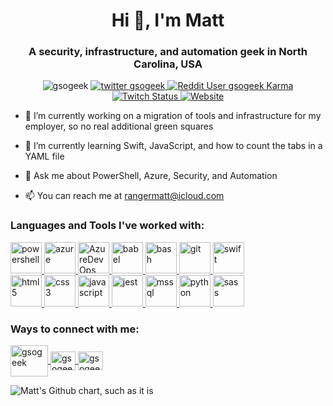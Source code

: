 <h1 align="center">Hi 👋, I'm Matt</h1>
<h3 align="center">A security, infrastructure, and automation geek in North Carolina, USA</h3>

<p align="center"> 
  <img src="https://komarev.com/ghpvc/?username=gsogeek&label=Profile%20views&color=0e75b6&style=plastic" alt="gsogeek" />
  <a href="https://twitter.com/gsogeek" target="blank"> <img src="https://img.shields.io/twitter/follow/gsogeek?logo=twitter&style=plastic" alt="twitter gsogeek" /> </a> 
  <a href="https://www.reddit.com/user/gsogeek" target="blank"> <img src="https://img.shields.io/reddit/user-karma/combined/gsogeek?logo=reddit&logoColor=white&style=plastic" alt="Reddit User gsogeek Karma"> </a>
    <a href="https://www.twitch.tv/gsogeek" target="blank"> <img alt="Twitch Status" src="https://img.shields.io/twitch/status/gsogeek?logo=twitch&logoColor=white&style=plastic"> </a>
  <a href="https://blog.gsogeek.com/"><img alt="Website" src="https://img.shields.io/website?down_color=red&down_message=Offline&label=Blog%20site&style=plastic&up_color=green&up_message=Online&url=https%3A%2F%2Fgsogeek.com"></a>
</p>
  
- 🔭 I’m currently working on a migration of tools and infrastructure for my employer, so no real additional green squares

- 🌱 I’m currently learning Swift, JavaScript, and how to count the tabs in a YAML file

- 💬 Ask me about PowerShell, Azure, Security, and Automation

- 📫 You can reach me at rangermatt@icloud.com

<h3 align="left">Languages and Tools I've worked with:</h3>
<p align="left"> 
  <a href="https://microsoft.com/powershell" target="_blank"> <img src="https://upload.wikimedia.org/wikipedia/commons/2/2f/PowerShell_5.0_icon.png" alt="powershell" width="50" height="50"/> </a>
  <a href="https://azure.microsoft.com/" target="_blank"><img src="https://www.vectorlogo.zone/logos/microsoft_azure/microsoft_azure-icon.svg" alt="azure" width="50" height="50"/> </a>
  <a href="https://azure.microsoft.com/en-us/services/devops" target="_blank"><img src="http://www.alessandromoura.com.br/wp-content/uploads/2020/04/Azure-DevOps-3.png"alt="AzureDevOps" width="50" height="50"/> </a>
  <a href="https://babeljs.io/" target="_blank"><img src="https://www.vectorlogo.zone/logos/babeljs/babeljs-icon.svg" alt="babel" width="50" height="50"/> </a>
  <a href="https://www.gnu.org/software/bash/" target="_blank"> <img src="https://www.vectorlogo.zone/logos/gnu_bash/gnu_bash-icon.svg" alt="bash" width="50" height="50"/> </a>
  <a href="https://git-scm.com/" target="_blank"><img src="https://www.vectorlogo.zone/logos/git-scm/git-scm-icon.svg" alt="git" width="50" height="50"/> </a>
  <a href="https://developer.apple.com/swift/" target="_blank"><img src="https://www.vectorlogo.zone/logos/swift/swift-icon.svg" alt="swift" width="50" height="50"/> </a>
  </br>
  <a href="http://en.wikipedia.org/wiki/HTML5" target="_blank"><img src="https://www.vectorlogo.zone/logos/w3_html5/w3_html5-icon.svg" alt="html5" width="50" height="50"/> </a>
  <a href="https://www.w3.org/Style/CSS/Overview.en.html" target="_blank"><img src="https://upload.wikimedia.org/wikipedia/commons/d/d5/CSS3_logo_and_wordmark.svg" alt="css3" width="50" height="50"/> </a>
  <a href="http://www.ecma-international.org/publications-and-standards/standards/ecma-262/" target="_blank"><img src="https://upload.wikimedia.org/wikipedia/commons/9/99/Unofficial_JavaScript_logo_2.svg" alt="javascript" width="50" height="50"/> </a>
  <a href="https://jestjs.io/" target="_blank"><img src="https://www.vectorlogo.zone/logos/jestjsio/jestjsio-icon.svg" alt="jest" width="50" height="50"/> </a>
  <a href="https://www.microsoft.com/sql-server" target="_blank"><img src="https://upload.wikimedia.org/wikipedia/de/8/8c/Microsoft_SQL_Server_Logo.svg" alt="mssql" width="50" height="50"/> </a>
  <a href="https://www.python.org/" target="_blank"><img src="https://www.vectorlogo.zone/logos/python/python-icon.svg" alt="python" width="50" height="50"/> </a>
  <a href="https://sass-lang.com/" target="_blnak"><img src="https://www.vectorlogo.zone/logos/sass-lang/sass-lang-icon.svg" alt="sass" width="50" height="50"/> </a>
  
</p>

<p>
<h3 align="left">Ways to connect with me:</h3>
<p align="left">
<a href="https://dev.to/gsogeek" target="blank"> <img align="center" src="https://cdn.jsdelivr.net/npm/simple-icons@3.0.1/icons/dev-dot-to.svg" alt="gsogeek" height="50" width="60" /> </a>
<a href="https://twitter.com/gsogeek" target="blank"> <img align="center" src="https://cdn.jsdelivr.net/npm/simple-icons@3.0.1/icons/twitter.svg" alt="gsogeek" height="30" width="40" /> </a>
<a href="https://instagram.com/gsogeek" target="blank"> <img align="center" src="https://cdn.jsdelivr.net/npm/simple-icons@3.0.1/icons/instagram.svg" alt="gsogeek" height="30" width="40"/> </a>
</p>
<p>
  <img src="https://ghchart.rshah.org/gsogeek" alt="Matt's Github chart, such as it is" />
</p>
